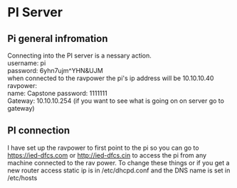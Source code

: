 # PI Server
## Pi general infromation
Connecting into the PI server is a nessary action.  
username: pi  
password: 6yhn7ujm^YHN&UJM  
when connected to the ravpower the pi's ip address will be 10.10.10.40  
ravpower:  
name: Capstone 
password: 1111111  
Gateway: 10.10.10.254  (if you want to see what is going on on server go to gateway)  
  
## PI connection
I have set up the ravpower to first point to the pi so you can go to https://ied-dfcs.com or http://ied-dfcs.cin to access the pi from any machine connected to
 the rav power. 
 To change these things or if you get a new router access static ip is in /etc/dhcpd.conf and the DNS name is set in /etc/hosts  
  
